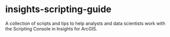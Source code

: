 # insights-scripting-guide
A collection of scripts and tips to help analysts and data scientists work with the Scripting Console in Insights for ArcGIS.
